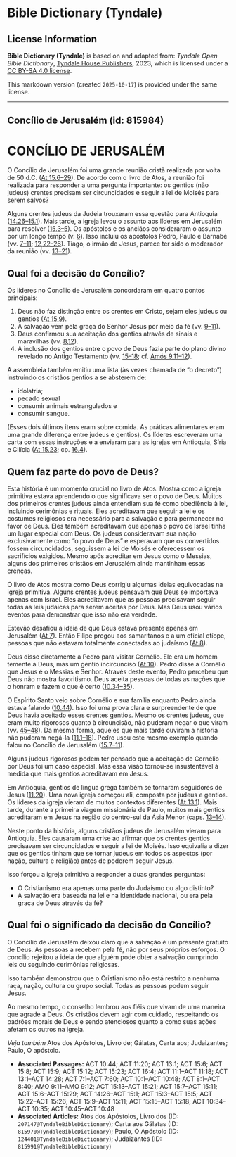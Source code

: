 # Bible Dictionary (Tyndale)

## License Information

**Bible Dictionary (Tyndale)** is based on and adapted from: _Tyndale Open Bible Dictionary_, [Tyndale House Publishers](https://tyndaleopenresources.com/), 2023, which is licensed under a [CC BY-SA 4.0 license](https://creativecommons.org/licenses/by-sa/4.0/legalcode.en).

This markdown version (created `2025-10-17`) is provided under the same license.



--------------------------------

## Concílio de Jerusalém (id: 815984)

CONCÍLIO DE JERUSALÉM
=====================

O Concílio de Jerusalém foi uma grande reunião cristã realizada por volta de 50 d.C. ([At 15\.6–29](https://ref.ly/Acts15:6-Acts15:29)). De acordo com o livro de Atos, a reunião foi realizada para responder a uma pergunta importante: os gentios (não judeus) crentes precisam ser circuncidados e seguir a lei de Moisés para serem salvos?

Alguns crentes judeus da Judeia trouxeram essa questão para Antioquia ([14\.26–15\.1](https://ref.ly/Acts14:26-Acts15:1)). Mais tarde, a igreja levou o assunto aos líderes em Jerusalém para resolver ([15\.3–5](https://ref.ly/Acts15:3-Acts15:5)). Os apóstolos e os anciãos consideraram o assunto por um longo tempo (v. [6](https://ref.ly/Acts15:6)). Isso incluiu os apóstolos Pedro, Paulo e Barnabé (vv. [7–11](https://ref.ly/Acts15:7-Acts15:11); [12,22–26](https://ref.ly/Acts15:12,Acts15:22-Acts15:26)). Tiago, o irmão de Jesus, parece ter sido o moderador da reunião (vv. [13–21](https://ref.ly/Acts15:13-Acts15:21)).

Qual foi a decisão do Concílio?
-------------------------------

Os líderes no Concílio de Jerusalém concordaram em quatro pontos principais:

1. Deus não faz distinção entre os crentes em Cristo, sejam eles judeus ou gentios ([At 15\.9](https://ref.ly/Acts15:9)).
2. A salvação vem pela graça do Senhor Jesus por meio da fé (vv. [9–11](https://ref.ly/Acts15:9-Acts15:11)).
3. Deus confirmou sua aceitação dos gentios através de sinais e maravilhas (vv. [8,12](https://ref.ly/Acts15:8,Acts15:12)).
4. A inclusão dos gentios entre o povo de Deus fazia parte do plano divino revelado no Antigo Testamento (vv. [15–18](https://ref.ly/Acts15:15-Acts15:18); cf. [Amós 9\.11–12](https://ref.ly/Amos9:11-Amos9:12)).

A assembleia também emitiu uma lista (às vezes chamada de “o decreto”) instruindo os cristãos gentios a se absterem de:

* idolatria;
* pecado sexual
* consumir animais estrangulados e
* consumir sangue.

(Esses dois últimos itens eram sobre comida. As práticas alimentares eram uma grande diferença entre judeus e gentios). Os líderes escreveram uma carta com essas instruções e a enviaram para as igrejas em Antioquia, Síria e Cilícia ([At 15\.23](https://ref.ly/Acts15:23); cp. [16\.4](https://ref.ly/Acts16:4)).

**Quem faz parte do povo de Deus?**
-----------------------------------

Esta história é um momento crucial no livro de Atos. Mostra como a igreja primitiva estava aprendendo o que significava ser o povo de Deus. Muitos dos primeiros crentes judeus ainda entendiam sua fé como obediência à lei, incluindo cerimônias e rituais. Eles acreditavam que seguir a lei e os costumes religiosos era necessário para a salvação e para permanecer no favor de Deus. Eles também acreditavam que apenas o povo de Israel tinha um lugar especial com Deus. Os judeus consideravam sua nação exclusivamente como “o povo de Deus” e esperavam que os convertidos fossem circuncidados, seguissem a lei de Moisés e oferecessem os sacrifícios exigidos. Mesmo após acreditar em Jesus como o Messias, alguns dos primeiros cristãos em Jerusalém ainda mantinham essas crenças.

O livro de Atos mostra como Deus corrigiu algumas ideias equivocadas na igreja primitiva. Alguns crentes judeus pensavam que Deus se importava apenas com Israel. Eles acreditavam que as pessoas precisavam seguir todas as leis judaicas para serem aceitas por Deus. Mas Deus usou vários eventos para demonstrar que isso não era verdade.

Estevão desafiou a ideia de que Deus estava presente apenas em Jerusalém ([At 7](https://ref.ly/Acts7:1-Acts7:60)). Então Filipe pregou aos samaritanos e a um oficial etíope, pessoas que não estavam totalmente conectadas ao judaísmo ([At 8](https://ref.ly/Acts8:1-Acts8:40)).

Deus disse diretamente a Pedro para visitar Cornélio. Ele era um homem temente a Deus, mas um gentio incircunciso ([At 10](https://ref.ly/Acts10:1-Acts10:48)). Pedro disse a Cornélio que Jesus é o Messias e Senhor. Através deste evento, Pedro percebeu que Deus não mostra favoritismo. Deus aceita pessoas de todas as nações que o honram e fazem o que é certo ([10\.34–35](https://ref.ly/Acts10:34-Acts10:35)).

O Espírito Santo veio sobre Cornélio e sua família enquanto Pedro ainda estava falando ([10\.44](https://ref.ly/Acts10:44)). Isso foi uma prova clara e surpreendente de que Deus havia aceitado esses crentes gentios. Mesmo os crentes judeus, que eram muito rigorosos quanto à circuncisão, não puderam negar o que viram (vv. [45–48](https://ref.ly/Acts10:45-Acts10:48)). Da mesma forma, aqueles que mais tarde ouviram a história não puderam negá\-la ([11\.1–18](https://ref.ly/Acts11:1-Acts11:18)). Pedro usou este mesmo exemplo quando falou no Concílio de Jerusalém ([15\.7–11](https://ref.ly/Acts15:7-Acts15:11)).

Alguns judeus rigorosos podem ter pensado que a aceitação de Cornélio por Deus foi um caso especial. Mas essa visão tornou\-se insustentável à medida que mais gentios acreditavam em Jesus.

Em Antioquia, gentios de língua grega também se tornaram seguidores de Jesus ([11\.20](https://ref.ly/Acts11:20)). Uma nova igreja começou ali, composta por judeus e gentios. Os líderes da igreja vieram de muitos contextos diferentes ([At 13\.1](https://ref.ly/Acts13:1)). Mais tarde, durante a primeira viagem missionária de Paulo, muitos mais gentios acreditaram em Jesus na região do centro\-sul da Ásia Menor (caps. [13–14](https://ref.ly/Acts13:1-Acts14:28)).

Neste ponto da história, alguns cristãos judeus de Jerusalém vieram para Antioquia. Eles causaram uma crise ao afirmar que os crentes gentios precisavam ser circuncidados e seguir a lei de Moisés. Isso equivalia a dizer que os gentios tinham que se tornar judeus em todos os aspectos (por nação, cultura e religião) antes de poderem seguir Jesus.

Isso forçou a igreja primitiva a responder a duas grandes perguntas:

* O Cristianismo era apenas uma parte do Judaísmo ou algo distinto?
* A salvação era baseada na lei e na identidade nacional, ou era pela graça de Deus através da fé?

Qual foi o significado da decisão do Concílio?
----------------------------------------------

O Concílio de Jerusalém deixou claro que a salvação é um presente gratuito de Deus. As pessoas a recebem pela fé, não por seus próprios esforços. O concílio rejeitou a ideia de que alguém pode obter a salvação cumprindo leis ou seguindo cerimônias religiosas.

Isso também demonstrou que o Cristianismo não está restrito a nenhuma raça, nação, cultura ou grupo social. Todas as pessoas podem seguir Jesus.

Ao mesmo tempo, o conselho lembrou aos fiéis que vivam de uma maneira que agrade a Deus. Os cristãos devem agir com cuidado, respeitando os padrões morais de Deus e sendo atenciosos quanto a como suas ações afetam os outros na igreja.

*Veja também* Atos dos Apóstolos, Livro de; Gálatas, Carta aos; Judaizantes; Paulo, O apóstolo.

* **Associated Passages:** ACT 10:44; ACT 11:20; ACT 13:1; ACT 15:6; ACT 15:8; ACT 15:9; ACT 15:12; ACT 15:23; ACT 16:4; ACT 11:1–ACT 11:18; ACT 13:1–ACT 14:28; ACT 7:1–ACT 7:60; ACT 10:1–ACT 10:48; ACT 8:1–ACT 8:40; AMO 9:11–AMO 9:12; ACT 15:13–ACT 15:21; ACT 15:7–ACT 15:11; ACT 15:6–ACT 15:29; ACT 14:26–ACT 15:1; ACT 15:3–ACT 15:5; ACT 15:22–ACT 15:26; ACT 15:9–ACT 15:11; ACT 15:15–ACT 15:18; ACT 10:34–ACT 10:35; ACT 10:45–ACT 10:48
* **Associated Articles:** Atos dos Apóstolos, Livro dos (ID: `207147@TyndaleBibleDictionary`); Carta aos Gálatas (ID: `815970@TyndaleBibleDictionary`); Paulo, O Apóstolo (ID: `124401@TyndaleBibleDictionary`); Judaizantes (ID: `815991@TyndaleBibleDictionary`)

